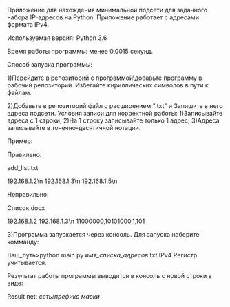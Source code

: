 Приложение для нахождения минимальной подсети для заданного набора IP-адресов на Python.
Приложение работает с адресами формата IPv4.

Используемая версия: Python 3.6

Время работы программы: менее 0,0015 секунд.

Способ запуска программы:

1)Перейдите в репозиторий с программой\добавьте программу в рабочий репозиторий. Избегайте кириллических символов в пути к файлам.

2)Добавьте в репозиторий файл с расширением ".txt" и  Запишите в него адреса подсети.
Условия записи для корректной работы:
	1)Записывайте адреса с 1 строки;
	2)На 1 строку записывайте только 1 адрес;
	3)Адреса записывайте в точечно-десятичной нотации.

Пример:

Правильно:

add_list.txt

192.168.1.2\n
192.168.1.3\n
192.168.1.5\n



Неправильно:

Список.docx

192.168.1.2 192.168.1.3\n
	11000000,10101000,1,101


3)Программа запускается через консоль. Для запуска наберите комманду:

Ваш_путь>python main.py *имя_списка_адресов*.txt IPv4
Регистр учитывается.

Результат работы программы выводится в консоль с новой строки в виде:

Result net: *сеть*/*префикс маски*



